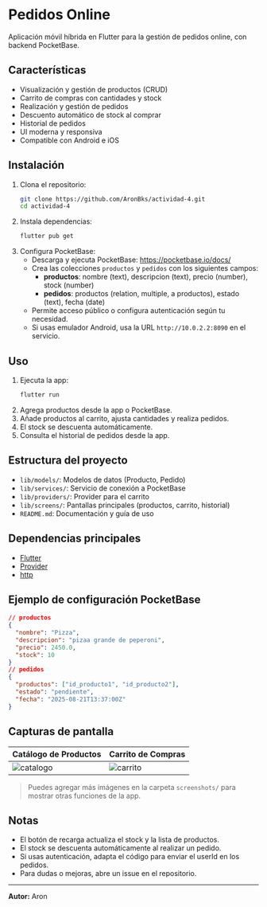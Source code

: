 # Pedidos Online

Aplicación móvil híbrida en Flutter para la gestión de pedidos online, con backend PocketBase.

## Características
- Visualización y gestión de productos (CRUD)
- Carrito de compras con cantidades y stock
- Realización y gestión de pedidos
- Descuento automático de stock al comprar
- Historial de pedidos
- UI moderna y responsiva
- Compatible con Android e iOS

## Instalación
1. Clona el repositorio:
   ```sh
   git clone https://github.com/AronBks/actividad-4.git
   cd actividad-4
   ```
2. Instala dependencias:
   ```sh
   flutter pub get
   ```
3. Configura PocketBase:
   - Descarga y ejecuta PocketBase: https://pocketbase.io/docs/
   - Crea las colecciones `productos` y `pedidos` con los siguientes campos:
     - **productos**: nombre (text), descripcion (text), precio (number), stock (number)
     - **pedidos**: productos (relation, multiple, a productos), estado (text), fecha (date)
   - Permite acceso público o configura autenticación según tu necesidad.
   - Si usas emulador Android, usa la URL `http://10.0.2.2:8090` en el servicio.

## Uso
1. Ejecuta la app:
   ```sh
   flutter run
   ```
2. Agrega productos desde la app o PocketBase.
3. Añade productos al carrito, ajusta cantidades y realiza pedidos.
4. El stock se descuenta automáticamente.
5. Consulta el historial de pedidos desde la app.

## Estructura del proyecto
- `lib/models/`: Modelos de datos (Producto, Pedido)
- `lib/services/`: Servicio de conexión a PocketBase
- `lib/providers/`: Provider para el carrito
- `lib/screens/`: Pantallas principales (productos, carrito, historial)
- `README.md`: Documentación y guía de uso

## Dependencias principales
- [Flutter](https://flutter.dev/)
- [Provider](https://pub.dev/packages/provider)
- [http](https://pub.dev/packages/http)

## Ejemplo de configuración PocketBase
```json
// productos
{
  "nombre": "Pizza",
  "descripcion": "pizaa grande de peperoni",
  "precio": 2450.0,
  "stock": 10
}
// pedidos
{
  "productos": ["id_producto1", "id_producto2"],
  "estado": "pendiente",
  "fecha": "2025-08-21T13:37:00Z"
}
```

## Capturas de pantalla

| Catálogo de Productos | Carrito de Compras |
|----------------------|--------------------|
| ![catalogo](screenshots/catalogo.png) | ![carrito](screenshots/carrito.png) |

> Puedes agregar más imágenes en la carpeta `screenshots/` para mostrar otras funciones de la app.

## Notas
- El botón de recarga actualiza el stock y la lista de productos.
- El stock se descuenta automáticamente al realizar un pedido.
- Si usas autenticación, adapta el código para enviar el userId en los pedidos.
- Para dudas o mejoras, abre un issue en el repositorio.

---
**Autor:** Aron
